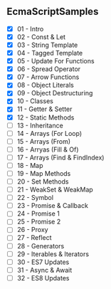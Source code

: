 ## EcmaScriptSamples
- [x] 01 - Intro 
- [x] 02 - Const & Let
- [x] 03 - String Template 
- [x] 04 - Tagged Template
- [x] 05 - Update For Functions
- [x] 06 - Spread Operator
- [x] 07 - Arrow Functions
- [x] 08 - Object Literals
- [x] 09 - Object Destructuring
- [x] 10 - Classes
- [x] 11 - Getter & Setter
- [x] 12 - Static Methods
- [ ] 13 - Inheritance
- [ ] 14 - Arrays (For Loop)
- [ ] 15 - Arrays (From)
- [ ] 16 - Arryas (Fill & Of)
- [ ] 17 - Arrays (Find & FindIndex)
- [ ] 18 - Map
- [ ] 19 - Map Methods
- [ ] 20 - Set Methods
- [ ] 21 - WeakSet & WeakMap
- [ ] 22 - Symbol
- [ ] 23 - Promise & Callback
- [ ] 24 - Promise 1
- [ ] 25 - Promise 2
- [ ] 26 - Proxy
- [ ] 27 - Reflect
- [ ] 28 - Generators
- [ ] 29 - Iterables & Iterators
- [ ] 30 - ES7 Updates
- [ ] 31 - Async & Await
- [ ] 32 - ES8 Updates